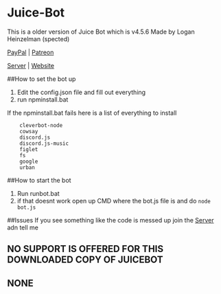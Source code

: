 # Juice-Bot
This is a older version of Juice Bot which is v4.5.6
Made by Logan Heinzelman (spected)

[PayPal](https://www.paypal.me/loganrose/2) |
[Patreon](https://www.patron.com/loganrose)

[Server](https://discord.gg/u9AXz3q) |
[Website](https://www.juicebot.xyz/)

##How to set the bot up
1. Edit the config.json file and fill out everything
2. run npminstall.bat

If the npminstall.bat fails here is a list of everything to install
```
    cleverbot-node
    cowsay
    discord.js
    discord.js-music
    figlet
    fs
    google
    urban
```
##How to start the bot
1. Run runbot.bat
2. if that doesnt work open up CMD where the bot.js file is and do `node bot.js`

##Issues
If you see something like the code is messed up join the [Server](https://discord.gg/u9AXz3q) adn tell me

## NO SUPPORT IS OFFERED FOR THIS DOWNLOADED COPY OF JUICEBOT 
## NONE 
